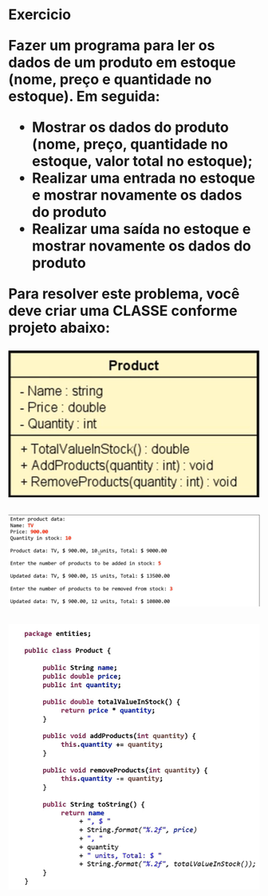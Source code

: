 <h1>Exercicio

Fazer um programa para ler os dados de um produto em estoque (nome, preço e quantidade no estoque). Em seguida:

* Mostrar os dados do produto (nome, preço, quantidade no estoque, valor total no estoque);
* Realizar uma entrada no estoque e mostrar novamente os dados do produto
* Realizar uma saída no estoque e mostrar novamente os dados do produto

Para resolver este problema, você deve criar uma CLASSE conforme projeto abaixo:

![1688665748300](image/exercicio/1688665748300.png)

![1688670337262](image/exercicio/1688670337262.png)

![1688673971268](image/exercicio/1688673971268.png)
